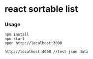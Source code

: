 react sortable list
=====================

### Usage

```
npm install
npm start
open http://localhost:3000

http://localhost:4000 //test json data
```

